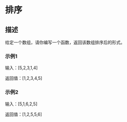 # 排序

## 描述

给定一个数组，请你编写一个函数，返回该数组排序后的形式。

### 示例1

输入：[5,2,3,1,4]

返回值：[1,2,3,4,5]

### 示例2

输入：[5,1,6,2,5]

返回值：[1,2,5,5,6]